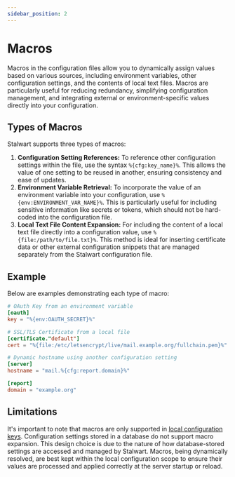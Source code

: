 ```yaml
---
sidebar_position: 2
---
```


# Macros

Macros in the configuration files allow you to dynamically assign values based on various sources, including environment variables, other configuration settings, and the contents of local text files. Macros are particularly useful for reducing redundancy, simplifying configuration management, and integrating external or environment-specific values directly into your configuration. 

## Types of Macros

Stalwart supports three types of macros:

1. **Configuration Setting References:** To reference other configuration settings within the file, use the syntax `%{cfg:key_name}%`. This allows the value of one setting to be reused in another, ensuring consistency and ease of updates.
2. **Environment Variable Retrieval:** To incorporate the value of an environment variable into your configuration, use `%{env:ENVIRONMENT_VAR_NAME}%`. This is particularly useful for including sensitive information like secrets or tokens, which should not be hard-coded into the configuration file.
3. **Local Text File Content Expansion:** For including the content of a local text file directly into a configuration value, use `%{file:/path/to/file.txt}%`. This method is ideal for inserting certificate data or other external configuration snippets that are managed separately from the Stalwart configuration file.

## Example

Below are examples demonstrating each type of macro:

```toml
# OAuth Key from an environment variable
[oauth]
key = "%{env:OAUTH_SECRET}%"

# SSL/TLS Certificate from a local file
[certificate."default"]
cert = "%{file:/etc/letsencrypt/live/mail.example.org/fullchain.pem}%"

# Dynamic hostname using another configuration setting
[server]
hostname = "mail.%{cfg:report.domain}%"

[report]
domain = "example.org"
```

## Limitations

It's important to note that macros are only supported in [local configuration keys](/docs/configuration/overview#local-and-database-settings). Configuration settings stored in a database do not support macro expansion. This design choice is due to the nature of how database-stored settings are accessed and managed by Stalwart. Macros, being dynamically resolved, are best kept within the local configuration scope to ensure their values are processed and applied correctly at the server startup or reload.

